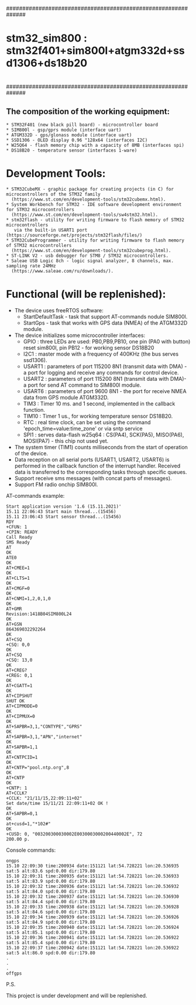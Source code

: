 ##############################################################
#
# stm32_sim800 : stm32f401+sim800l+atgm332d+ssd1306+ds18b20
#
##############################################################


## The composition of the working equipment:

```
* STM32F401 (new black pill board) - microcontroller board
* SIM800l - gsp/gprs module (interface uart)
* ATGM332D - gps/glonass module (interface uart)
* SSD1306 - OLED display 0.96 "128x64 (interfaces I2C)
* W25Q64 - flash memory chip with a capacity of 8MB (interfaces spi)
* DS18B20 - temperature sensor (interfaces 1-ware)
```


# Development Tools:

```
* STM32CubeMX - graphic package for creating projects (in C) for microcontrollers of the STM32 family
  (https://www.st.com/en/development-tools/stm32cubemx.html).
* System Workbench for STM32 - IDE software development environment for STM32 microcontrollers
  (https://www.st.com/en/development-tools/sw4stm32.html).
* stm32flash - utility for writing firmware to flash memory of STM32 microcontrollers
   via the built-in USART1 port (https://sourceforge.net/projects/stm32flash/files/)
* STM32CubeProgrammer - utility for writing firmware to flash memory of STM32 microcontrollers
  (https://www.st.com/en/development-tools/stm32cubeprog.html).
* ST-LINK V2 - usb debugger for STM8 / STM32 microcontrollers.
* Saleae USB Logic 8ch - logic signal analyzer, 8 channels, max. sampling rate 24MHz
  (https://www.saleae.com/ru/downloads/).
```

# Functional (will be replenished):

* The device uses freeRTOS software:
  - StartDefaultTask - task that support AT-commands nodule SIM800l.
  - StartGps - task that works with GPS data (NMEA) of the ATGM332D module.
* The device initializes some microcontroller interfaces:
  - GPIO : three LEDs are used: PB0,PB9,PB10, one pin (PA0 with button) reset sim800l, pin PB12 - for working sensor DS18B20
  - I2C1 : master mode with a frequency of 400KHz (the bus serves ssd1306).
  - USART1 : parameters of port 115200 8N1 (transmit data with DMA) - a port for logging and receive any commands for control device.
  - USART2 : parameters of port 115200 8N1 (transmit data with DMA)- a port for send AT command to SIM800l module.
  - USART6 : parameters of port 9600 8N1 - the port for receive NMEA data from GPS module ATGM332D.
  - TIM3 : Timer 10 ms. and 1 second, implemented in the callback function.
  - TIM10 : Timer 1 us., for working temperature sensor DS18B20.
  - RTC : real time clock, can be set using the command 'epoch_time=value:time_zone' or via sntp service
  - SPI1 : serves data-flash w25q64 : CS(PA4), SCK(PA5), MISO(PA6), MOSI(PA7) - this chip not used yet.
* The system timer (TIM1) counts milliseconds from the start of operation of the device.
* Data reception on all serial ports (USART1, USART2, USART6) is performed in the callback function of the interrupt handler.
  Received data is transferred to the corresponding tasks through specific queues.
* Support receive sms messages (with concat parts of messages).
* Support FM radio onchip SIM800l.


AT-commands example:

```
Start application version '1.6 (15.11.2021)'
15.11 22:06:43 Start main thread...(15456)
15.11 23:06:43 Start sensor thread...(15456)
RDY
+CFUN: 1
+CPIN: READY
Call Ready
SMS Ready
AT
OK
ATE0
OK
AT+CMEE=1
OK
AT+CLTS=1
OK
AT+CMGF=0
OK
AT+CNMI=1,2,0,1,0
OK
AT+GMR
Revision:1418B04SIM800L24
OK
AT+GSN
864369032292264
OK
AT+CSQ
+CSQ: 0,0
OK
AT+CSQ
+CSQ: 13,0
OK
AT+CREG?
+CREG: 0,1
OK
AT+CGATT=1
OK
AT+CIPSHUT
SHUT OK
AT+CIPMODE=0
OK
AT+CIPMUX=0
OK
AT+SAPBR=3,1,"CONTYPE","GPRS"
OK
AT+SAPBR=3,1,"APN","internet"
OK
AT+SAPBR=1,1
OK
AT+CNTPCID=1
OK
AT+CNTP="pool.ntp.org",8
OK
AT+CNTP
OK
+CNTP: 1
AT+CCLK?
+CCLK: "21/11/15,22:09:11+02"
Set date/time 15/11/21 22:09:11+02 OK !
OK
AT+SAPBR=0,1
OK
at+cusd=1,"*102#"
OK
+CUSD: 0, "003200300030002E0030003000200440002E", 72
200.00 р.
```


Console commands:

```
ongps
15.10 22:09:30 time:200934 date:151121 lat:54.728221 lon:20.536935 sat:5 alt:83.6 spd:0.00 dir:179.80
15.10 22:09:31 time:200935 date:151121 lat:54.728221 lon:20.536933 sat:5 alt:83.9 spd:0.00 dir:179.80
15.10 22:09:32 time:200936 date:151121 lat:54.728221 lon:20.536932 sat:5 alt:84.0 spd:0.00 dir:179.80
15.10 22:09:32 time:200937 date:151121 lat:54.728221 lon:20.536930 sat:5 alt:84.4 spd:0.00 dir:179.80
15.10 22:09:33 time:200938 date:151121 lat:54.728221 lon:20.536928 sat:5 alt:84.6 spd:0.00 dir:179.80
15.10 22:09:34 time:200939 date:151121 lat:54.728221 lon:20.536926 sat:5 alt:84.9 spd:0.00 dir:179.80
15.10 22:09:35 time:200940 date:151121 lat:54.728221 lon:20.536924 sat:5 alt:85.1 spd:0.00 dir:179.80
15.10 22:09:36 time:200941 date:151121 lat:54.728221 lon:20.536922 sat:5 alt:85.4 spd:0.00 dir:179.80
15.10 22:09:37 time:200942 date:151121 lat:54.728221 lon:20.536922 sat:5 alt:86.0 spd:0.00 dir:179.80
.
.
.
offgps
```



P.S.

This project is under development and will be replenished.


